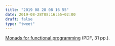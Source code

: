 ```yaml
---
title: "2019 08 28 08 16 55"
date: 2019-08-28T08:16:55+02:00
draft: false
type: "tweet"
---
```

[Monads for functional programming](http://homepages.inf.ed.ac.uk/wadler/papers/marktoberdorf/baastad.pdf) (PDF, 31 pp.).
